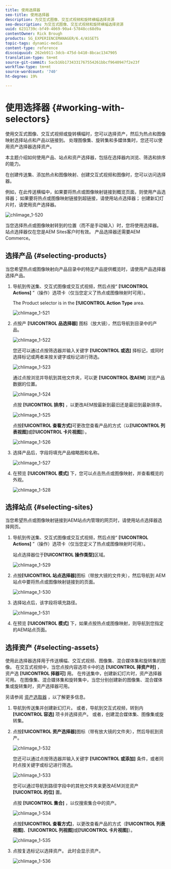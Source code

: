 ```yaml
---
title: 使用选择器
seo-title: 使用选择器
description: 为交互式图像、交互式视频和旋转横幅选择资源
seo-description: 为交互式图像、交互式视频和旋转横幅选择资源
uuid: 6231739c-bf49-4069-90a4-57848cc68d9a
contentOwner: Rick Brough
products: SG_EXPERIENCEMANAGER/6.4/ASSETS
topic-tags: dynamic-media
content-type: reference
discoiquuid: 262eb911-3dcb-475d-b410-8bcac1347905
translation-type: tm+mt
source-git-commit: 5acb16b1734331767554261bbcf9640947f2e23f
workflow-type: tm+mt
source-wordcount: '740'
ht-degree: 19%

---
```



# 使用选择器 {#working-with-selectors}

使用交互式图像、交互式视频或旋转横幅时，您可以选择资产，然后为热点和图像映射选择站点和产品以链接到。 处理图像集、旋转集和多媒体集时，您还可以使用资产选择器选择资产。

本主题介绍如何使用产品、站点和资产选择器，包括在选择器内浏览、筛选和排序的能力。

在创建传送集、添加热点和图像映射、创建交互式视频和图像时，您可以访问选择器。

例如，在此传送横幅中，如果要将热点或图像映射链接到概览页面，则使用产品选择器； 如果要将热点或图像映射链接到超链接，请使用站点选择器； 创建新幻灯片时，请使用资产选择器。

![chlimage_1-520](assets/chlimage_1-520.png)

当您选择热点或图像映射转到的位置（而不是手动输入）时，您将使用选择器。 站点选择器仅在您是AEM Sites客户时有效。 产品选择器还需要AEM Commerce。

## 选择产品 {#selecting-products}

当您希望热点或图像映射向产品目录中的特定产品提供概览时，请使用产品选择器选择产品。

1. 导航到传送集、交互式图像或交互式视频，然后点按“ **[!UICONTROL Actions]** ”（操作）选项卡（仅当您定义了热点或图像映射时可用）。

   The Product selector is in the **[!UICONTROL Action Type** area.

   ![chlimage_1-521](assets/chlimage_1-521.png)

1. 点按产 **[!UICONTROL 品选择器]** 图标（放大镜），然后导航到目录中的产品。

   ![chlimage_1-522](assets/chlimage_1-522.png)

   您还可以通过点按筛选器并输入关键字 **[!UICONTROL 或选]** 择标记，或同时选择标记或两者来按关键字或标记进行筛选。

   ![chlimage_1-523](assets/chlimage_1-523.png)

   通过点按浏览并导航到其他文件夹，可以更 **[!UICONTROL 改AEM]** 浏览产品数据的位置。

   ![chlimage_1-524](assets/chlimage_1-524.png)

   点按 **[!UICONTROL 排序]** ，以更改AEM按最新到最旧还是最旧到最新排序。

   ![chlimage_1-525](assets/chlimage_1-525.png)

   点按&#x200B;**[!UICONTROL 查看方式]**&#x200B;可更改您查看产品的方式（以&#x200B;**[!UICONTROL 列表视图]**&#x200B;或&#x200B;**[!UICONTROL 卡片视图]**）。

   ![chlimage_1-526](assets/chlimage_1-526.png)

1. 选择产品后，字段将填充产品缩略图和名称。

   ![chlimage_1-527](assets/chlimage_1-527.png)

1. 在预览 **[!UICONTROL 模式]** 下，您可以点击热点或图像映射，并查看概览的外观。

   ![chlimage_1-528](assets/chlimage_1-528.png)

## 选择站点 {#selecting-sites}

当您希望热点或图像映射链接到AEM站点内管理的网页时，请使用站点选择器选择网页。

1. 导航到传送集、交互式图像或交互式视频，然后点按“ **[!UICONTROL Actions]** ”（操作）选项卡（仅当您定义了热点或图像映射时可用）。

   站点选择器位于&#x200B;**[!UICONTROL 操作类型]**&#x200B;区域。

   ![chlimage_1-529](assets/chlimage_1-529.png)

1. 点按&#x200B;**[!UICONTROL 站点选择器]**&#x200B;图标（带放大镜的文件夹），然后导航到 AEM 站点中要将热点或图像映射链接到的页面。

   ![chlimage_1-530](assets/chlimage_1-530.png)

1. 选择站点后，该字段将填充路径。

   ![chlimage_1-531](assets/chlimage_1-531.png)

1. 在预览 **[!UICONTROL 模式]** 下，如果点按热点或图像映射，则导航到您指定的AEM站点页面。

## 选择资产 {#selecting-assets}

使用此选择器选择用于传送横幅、交互式视频、图像集、混合媒体集和旋转集的图像。 在交互式视频中，当您点按内容选项卡中的选 **[!UICONTROL 择资产时]** ，资产选 **[!UICONTROL 择器可]** 用。 在传送集中，创建新幻灯片时，资产选择器可用。 在图像集、混合媒体集和旋转集中，当您分别创建新的图像集、混合媒体集或旋转集时，资产选择器可用。

另请参阅 [资产选取器](asset-selector.md) ，以了解更多信息。

1. 导航到传送集并创建新幻灯片。 或者，导航到交互式视频，转到内 **[!UICONTROL 容选]** 项卡并选择资产。 或者，创建混合媒体集、图像集或旋转集。
1. 点按&#x200B;**[!UICONTROL 资产选择器]**&#x200B;图标（带有放大镜的文件夹），然后导航到资产。

   ![chlimage_1-532](assets/chlimage_1-532.png)

   您还可以通过点按筛选器并输入关键字 **[!UICONTROL 或添加]** 条件，或者同时点按关键字或标记进行筛选。

   ![chlimage_1-533](assets/chlimage_1-533.png)

   您可以通过导航到路径字段中的其他文件夹来更改AEM浏览资产 **[!UICONTROL 的位]** 置。

   点按 **[!UICONTROL 集合]** ，以仅搜索集合中的资产。

   ![chlimage_1-534](assets/chlimage_1-534.png)

   点按&#x200B;**[!UICONTROL 查看方式]**，以更改查看产品的方式（**[!UICONTROL 列表视图]**、**[!UICONTROL 列视图]**&#x200B;或&#x200B;**[!UICONTROL 卡片视图]**）。

   ![chlimage_1-535](assets/chlimage_1-535.png)

1. 点按复选标记以选择资产。 此时会显示资产。

   ![chlimage_1-536](assets/chlimage_1-536.png)

